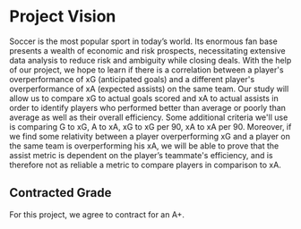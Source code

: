 # Project Vision
Soccer is the most popular sport in today’s world. Its enormous fan base presents a wealth of economic and risk prospects, necessitating extensive data analysis to reduce risk and ambiguity while closing deals. With the help of our project, we hope to learn if there is a correlation between a player's overperformance of xG (anticipated goals) and a different player's overperformance of xA (expected assists) on the same team. Our study will allow us to compare xG to actual goals scored and xA to actual assists in order to identify players who performed better than average or poorly than average as well as their overall efficiency. Some additional criteria we'll use is comparing G to xG, A to xA, xG to xG per 90, xA to xA per 90. Moreover, if we find some relativity between a player overperforming xG and a player on the same team is overperforming his xA, we will be able to prove that the assist metric is dependent on the player’s teammate's efficiency, and is therefore not as reliable a metric to compare players in comparison to xA. 




## Contracted Grade

For this project, we agree to contract for an A+.
